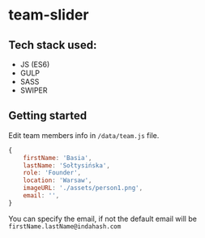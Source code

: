 # team-slider

## Tech stack used:

- JS (ES6)
- GULP
- SASS
- SWIPER

## Getting started

Edit team members info in `/data/team.js` file.

```js
{
    firstName: 'Basia',
    lastName: 'Sołtysińska',
    role: 'Founder',
    location: 'Warsaw',
    imageURL: './assets/person1.png',
    email: '',
}
```

You can specify the email, if not the default email will be `firstName.lastName@indahash.com`
